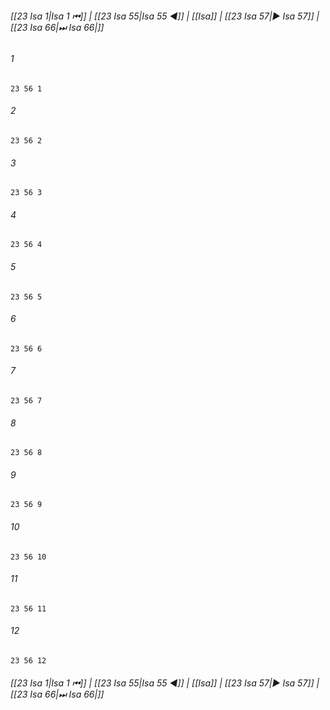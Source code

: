
###### [[23 Isa 1|Isa 1 ⏮]] | [[23 Isa 55|Isa 55 ◀]] | [[Isa]] | [[23 Isa 57|▶ Isa 57]] | [[23 Isa 66|⏭ Isa 66|]]

###### 1
``` verse
23 56 1 
```
###### 2
``` verse
23 56 2 
```
###### 3
``` verse
23 56 3 
```
###### 4
``` verse
23 56 4 
```
###### 5
``` verse
23 56 5 
```
###### 6
``` verse
23 56 6 
```
###### 7
``` verse
23 56 7 
```
###### 8
``` verse
23 56 8 
```
###### 9
``` verse
23 56 9 
```
###### 10
``` verse
23 56 10 
```
###### 11
``` verse
23 56 11 
```
###### 12
``` verse
23 56 12 
```

###### [[23 Isa 1|Isa 1 ⏮]] | [[23 Isa 55|Isa 55 ◀]] | [[Isa]] | [[23 Isa 57|▶ Isa 57]] | [[23 Isa 66|⏭ Isa 66|]]

